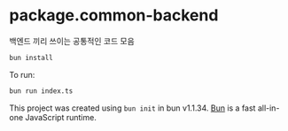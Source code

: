 # package.common-backend

백엔드 끼리 쓰이는 공통적인 코드 모음

```bash
bun install
```

To run:

```bash
bun run index.ts
```

This project was created using `bun init` in bun v1.1.34. [Bun](https://bun.sh) is a fast all-in-one JavaScript runtime.
